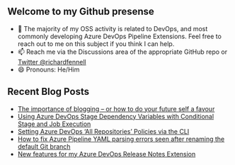 ## Welcome to my Github presense

- 💬 The majority of my OSS activity is related to DevOps, and most commonly developing Azure DevOps Pipeline Extensions. Feel free to reach out to me on this subject if you think I can help.
- 📫 Reach me via the Discussions area of the appropriate GitHub repo or [Twitter @richardfennell](https://twitter.com/richardfennell)
- 😄 Pronouns: He/Him

## Recent Blog Posts
<!-- BLOG-POST-LIST:START -->
- [The importance of blogging – or how to do your future self a favour](https://blogs.blackmarble.co.uk/rfennell/2022/01/14/the-importance-of-blogging-or-how-to-do-your-future-self-a-favour/)
- [Using Azure DevOps Stage Dependency Variables with Conditional Stage and Job Execution](https://blogs.blackmarble.co.uk/rfennell/2022/01/10/using-azure-devops-stage-dependency-variables-with-conditional-stage-and-job-execution/)
- [Setting Azure DevOps ‘All Repositories’ Policies via the CLI](https://blogs.blackmarble.co.uk/rfennell/2021/11/12/setting-azure-devops-all-repositories-policies-via-the-cli/)
- [How to fix Azure Pipeline YAML parsing errors seen after renaming the default Git branch](https://blogs.blackmarble.co.uk/rfennell/2021/11/03/how-to-fix-azure-pipeline-yaml-parsing-errors-seen-after-renaming-the-default-git-branch/)
- [New features for my Azure DevOps Release Notes Extension](https://blogs.blackmarble.co.uk/rfennell/2021/10/30/new-features-for-my-azure-devops-release-notes-extension/)
<!-- BLOG-POST-LIST:END -->


<!--
**rfennell/rfennell** is a ✨ _special_ ✨ repository because its `README.md` (this file) appears on your GitHub profile.

Here are some ideas to get you started:

- 🔭 I’m currently working on ...
- 🌱 I’m currently learning ...
- 👯 I’m looking to collaborate on ...
- 🤔 I’m looking for help with ...
- 💬 Ask me about ...
- 📫 How to reach me: ...
- 😄 Pronouns: ...
- ⚡ Fun fact: ...
-->

